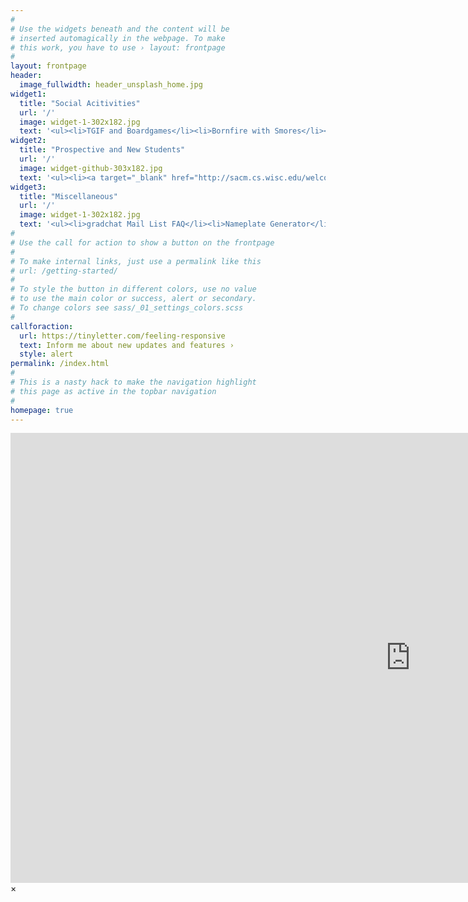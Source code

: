 ```yaml
---
#
# Use the widgets beneath and the content will be
# inserted automagically in the webpage. To make
# this work, you have to use › layout: frontpage
#
layout: frontpage
header:
  image_fullwidth: header_unsplash_home.jpg
widget1:
  title: "Social Acitivities"
  url: '/'
  image: widget-1-302x182.jpg
  text: '<ul><li>TGIF and Boardgames</li><li>Bornfire with Smores</li><li>Picnics</li><li>Coffee Club</li></ul>'
widget2:
  title: "Prospective and New Students"
  url: '/'
  image: widget-github-303x182.jpg
  text: '<ul><li><a target="_blank" href="http://sacm.cs.wisc.edu/welcome/"><strong><u>Prospective Student Welcome Weekend</u></strong></a></li><li><a target="_blank" href="http://sacm.cs.wisc.edu/orientation/"><strong><u>Graduate Student Orientation</u></strong></a></li><li><a target="_blank" href="http://sacm.cs.wisc.edu/transition/"><strong><u>Graduate Student Transition Information</u></strong></a></li></ul>'
widget3:
  title: "Miscellaneous"
  url: '/'
  image: widget-1-302x182.jpg
  text: '<ul><li>gradchat Mail List FAQ</li><li>Nameplate Generator</li><li>COW Award</li></ul>'
#
# Use the call for action to show a button on the frontpage
#
# To make internal links, just use a permalink like this
# url: /getting-started/
#
# To style the button in different colors, use no value
# to use the main color or success, alert or secondary.
# To change colors see sass/_01_settings_colors.scss
#
callforaction:
  url: https://tinyletter.com/feeling-responsive
  text: Inform me about new updates and features ›
  style: alert
permalink: /index.html
#
# This is a nasty hack to make the navigation highlight
# this page as active in the topbar navigation
#
homepage: true
---
```


<div id="videoModal" class="reveal-modal large" data-reveal="">
  <div class="flex-video widescreen vimeo" style="display: block;">
    <iframe width="1280" height="720" src="https://www.youtube.com/embed/3b5zCFSmVvU" frameborder="0" allowfullscreen></iframe>
  </div>
  <a class="close-reveal-modal">&#215;</a>
</div>
